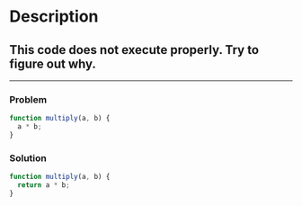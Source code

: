 # Description

## This code does not execute properly. Try to figure out why.

---

### Problem

```javascript
function multiply(a, b) {
  a * b;
}
```

### Solution

```javascript
function multiply(a, b) {
  return a * b;
}
```
